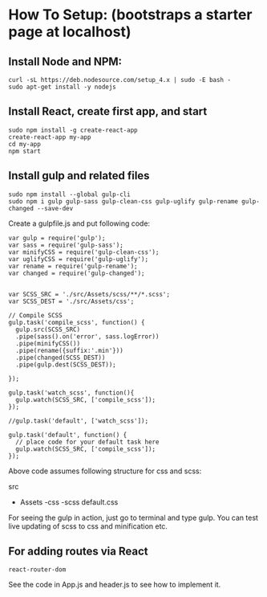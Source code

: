 # How To Setup: (bootstraps a starter page at localhost)

## Install Node and NPM:

```
curl -sL https://deb.nodesource.com/setup_4.x | sudo -E bash -
sudo apt-get install -y nodejs
```

## Install React, create first app, and start
```
sudo npm install -g create-react-app
create-react-app my-app
cd my-app
npm start
```

## Install gulp and related files 
```
sudo npm install --global gulp-cli
sudo npm i gulp gulp-sass gulp-clean-css gulp-uglify gulp-rename gulp-changed --save-dev
```
Create a gulpfile.js and put following code:
```
var gulp = require('gulp');
var sass = require('gulp-sass');
var minifyCSS = require('gulp-clean-css');
var uglifyCSS = require('gulp-uglify');
var rename = require('gulp-rename');
var changed = require('gulp-changed');


var SCSS_SRC = './src/Assets/scss/**/*.scss';
var SCSS_DEST = './src/Assets/css';

// Compile SCSS
gulp.task('compile_scss', function() {
  gulp.src(SCSS_SRC)
  .pipe(sass().on('error', sass.logError))
  .pipe(minifyCSS())
  .pipe(rename({suffix:'.min'}))
  .pipe(changed(SCSS_DEST))
  .pipe(gulp.dest(SCSS_DEST));

});

gulp.task('watch_scss', function(){
  gulp.watch(SCSS_SRC, ['compile_scss']);
});

//gulp.task('default', ['watch_scss']);

gulp.task('default', function() {
  // place code for your default task here
  gulp.watch(SCSS_SRC, ['compile_scss']);
});
```

Above code assumes following structure for css and scss:

src
  - Assets
    -css
    -scss
      default.css

For seeing the gulp in action, just go to terminal and type gulp. You can test live updating of scss to css and minification etc.

## For adding routes via React
```
react-router-dom
```

See the code in App.js and header.js to see how to implement it.
